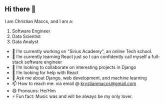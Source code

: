 ## Hi there 👋
I am Christian Maccs, and I am a:
1. Software Engineer
2. Data Scientist
3. Data Analyst

- 🔭 I’m currently working on "Sirius Academy", an online Tech school.
- 🌱 I’m currently learning React just so I can confidently call myself a full-stack software engineer
- 👯 I’m looking to collaborate on interesting projects in Django
- 🤔 I’m looking for help with React 
- 💬 Ask me about Django, web development, and machine learning
- 📫 How to reach me: via email @ krystianmaccs@gmail.com
- 😄 Pronouns: He/Him
- ⚡ Fun fact: Music was and will be always be my only lover.
